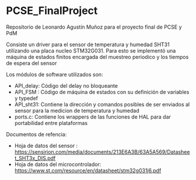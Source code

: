# PCSE_FinalProject

Repositorio de Leonardo Agustín Muñoz para el proyecto final de PCSE y PdM

Consiste un driver para el sensor de temperatura y humedad SHT31 utilizando una placa nucleo STM32G031.
Para esto se implementó una máquina de estados finitos encargada del muestreo periodico y los tiempos de espera del sensor 

Los módulos de software utilizados son:
- API_delay: Código del delay no bloqueante
- API_FSM : Código de máquina de estados con su definición de variables y typedef
- API_sht31: Contiene la dirección y comandos posibles de ser enviados al sensor para la medicion de temperatura y humedad 
- ports.c: Contiene los wrappers de las funciones de HAL para dar portabilidad entre plataformas

Documentos de refencia:
- Hoja de datos del sensor : https://sensirion.com/media/documents/213E6A3B/63A5A569/Datasheet_SHT3x_DIS.pdf
- Hoja de datos del microcontrolador: https://www.st.com/resource/en/datasheet/stm32g031j6.pdf
